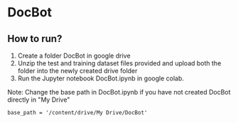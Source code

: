 # DocBot

## How to run?
1. Create a folder DocBot in google drive
2. Unzip the test and training dataset files provided and upload both the folder into the newly created drive folder
3. Run the Jupyter notebook DocBot.ipynb in google colab. 

Note: 
Change the base path in DocBot.ipynb if you have not created DocBot directly in "My Drive"
```
base_path = '/content/drive/My Drive/DocBot'
```
